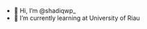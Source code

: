 - 👋 Hi, I’m @shadiqwp_
- 🌱 I’m currently learning at University of Riau

<!---
uwoll/uwoll is a ✨ special ✨ repository because its `README.md` (this file) appears on your GitHub profile.
You can click the Preview link to take a look at your changes.
--->
